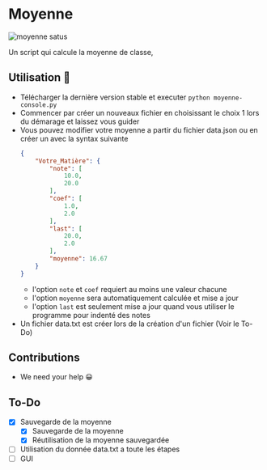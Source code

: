 # Moyenne
![moyenne satus](https://gitlab.com/DarkOnion0/moyenne-python/badges/master/pipeline.svg)

Un script qui calcule la moyenne de classe,
## Utilisation :rocket:
* Télécharger la dernière version stable et executer `python moyenne-console.py`
* Commencer par créer un nouveaux fichier en choisissant le choix 1 lors du démarage et laissez vous guider  
* Vous pouvez modifier votre moyenne a partir du fichier data.json ou en créer un avec la syntax suivante
  ```json
  {
      "Votre_Matière": {
          "note": [
              10.0,
              20.0
          ],
          "coef": [
              1.0,
              2.0
          ],
          "last": [
              20.0,
              2.0
          ],
          "moyenne": 16.67
      }
  }
  ```
  * l'option `note` et `coef` requiert au moins une valeur chacune
  * l'option `moyenne` sera automatiquement calculée et mise a jour 
  * l'option `last` est seulement mise a jour quand vous utiliser le programme pour indenté des notes
* Un fichier data.txt est créer lors de la création d'un fichier (Voir le To-Do)

## Contributions
* We need your help 😀

## To-Do
- [x] Sauvegarde de la moyenne 
  - [x] Sauvegarde de la moyenne
  - [x] Réutilisation de la moyenne sauvegardée
- [ ] Utilisation du donnée data.txt a toute les étapes
- [ ] GUI
